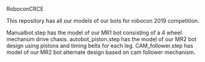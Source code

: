 RoboconCRCE

This repository has all our models of our bots for robocon 2019 competition.

Manualbot.step has the model of our MR1 bot consisting of a 4 wheel mechanum drive chasis.
autobot_piston.step has the model of our MR2 bot design using pistons and timing belts for each leg.
CAM_follower.step has model of our MR2 bot alternate design based on cam follower mechanism.